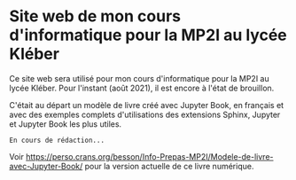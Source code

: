 # Site web de mon cours d'informatique pour la MP2I au lycée Kléber

Ce site web sera utilisé pour mon cours d'informatique pour la MP2I au lycée Kléber.
Pour l'instant (août 2021), il est encore à l'état de brouillon.

C'était au départ un modèle de livre créé avec Jupyter Book, en français et avec des exemples complets d'utilisations des extensions Sphinx, Jupyter et Jupyter Book les plus utiles.

```{warning}
En cours de rédaction...
```

Voir <https://perso.crans.org/besson/Info-Prepas-MP2I/Modele-de-livre-avec-Jupyter-Book/> pour la version actuelle de ce livre numérique.
